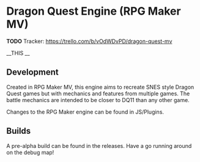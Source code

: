 # Dragon Quest Engine (RPG Maker MV)
**TODO** Tracker: https://trello.com/b/vOdWDvPD/dragon-quest-mv

__THIS __

## Development
Created in RPG Maker MV, this engine aims to recreate SNES style Dragon Quest games but with mechanics and features from multiple games.
The battle mechanics are intended to be closer to DQ11 than any other game.

Changes to the RPG Maker engine can be found in JS/Plugins.

## Builds
A pre-alpha build can be found in the releases.
Have a go running around on the debug map!

